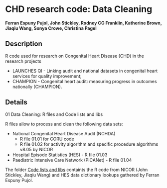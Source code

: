 # CHD research code: Data Cleaning

**Ferran Espuny Pujol, John Stickley, Rodney CG Franklin, Katherine Brown, Jiaqiu Wang, Sonya Crowe, Christina Pagel**

## Description

R code used for research on Congenital Heart Disease (CHD) in the research projects 

* LAUNCHES QI - Linking audit and national datasets in congenital heart services for quality improvement;
* CHAMPION - Congenital heart audit: measuring progress in outcomes nationally (CHAMPION).

## Details

01 Data Cleaning: R files and Code lists and libs

R files allow to process and clean the following data sets:

* National Congenital Heart Disease Audit (NCHDA)
  - R file 01.01 for CORU code
  - R file 01.02 for activity algorithm and specific procedure algorithms v8.05 by NICOR 
* Hospital Episode Statistics (HES) - R file 01.03
* Paediatric Intensive Care Network (PICANet) - R file 01.04

The folder [Code lists and libs](<Code lists and libs>) containts the R code from NICOR (John Stickley, Jiaqiu Wang) and HES data dictionary lookups gathered by Ferran Espuny Pujol.


